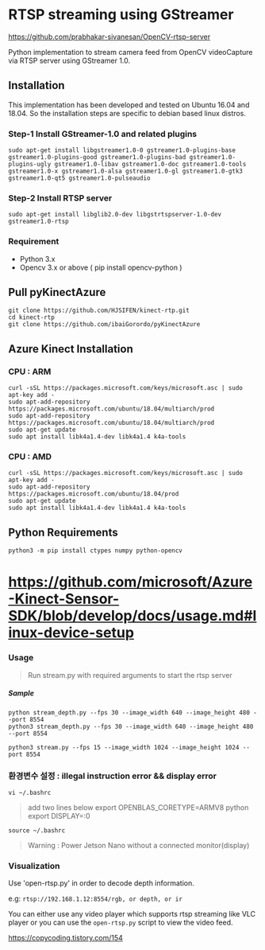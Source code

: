 # RTSP streaming using GStreamer
https://github.com/prabhakar-sivanesan/OpenCV-rtsp-server 


Python implementation to stream camera feed from OpenCV videoCapture via RTSP server using GStreamer 1.0.

## Installation

This implementation has been developed and tested on Ubuntu 16.04 and 18.04. So the installation steps are specific to debian based linux distros.

### Step-1 Install GStreamer-1.0 and related plugins
    sudo apt-get install libgstreamer1.0-0 gstreamer1.0-plugins-base gstreamer1.0-plugins-good gstreamer1.0-plugins-bad gstreamer1.0-plugins-ugly gstreamer1.0-libav gstreamer1.0-doc gstreamer1.0-tools gstreamer1.0-x gstreamer1.0-alsa gstreamer1.0-gl gstreamer1.0-gtk3 gstreamer1.0-qt5 gstreamer1.0-pulseaudio
### Step-2 Install RTSP server
    sudo apt-get install libglib2.0-dev libgstrtspserver-1.0-dev gstreamer1.0-rtsp
### Requirement
- Python 3.x
- Opencv 3.x or above ( pip install opencv-python )

## Pull pyKinectAzure

    git clone https://github.com/HJSIFEN/kinect-rtp.git
    cd kinect-rtp
    git clone https://github.com/ibaiGorordo/pyKinectAzure

## Azure Kinect Installation

### CPU : ARM
    curl -sSL https://packages.microsoft.com/keys/microsoft.asc | sudo apt-key add -
    sudo apt-add-repository https://packages.microsoft.com/ubuntu/18.04/multiarch/prod
    sudo apt-add-repository https://packages.microsoft.com/ubuntu/18.04/multiarch/prod
    sudo apt-get update
    sudo apt install libk4a1.4-dev libk4a1.4 k4a-tools

### CPU : AMD
    curl -sSL https://packages.microsoft.com/keys/microsoft.asc | sudo apt-key add -
    sudo apt-add-repository https://packages.microsoft.com/ubuntu/18.04/prod
    sudo apt-get update
    sudo apt install libk4a1.4-dev libk4a1.4 k4a-tools

## Python Requirements
    python3 -m pip install ctypes numpy python-opencv


# https://github.com/microsoft/Azure-Kinect-Sensor-SDK/blob/develop/docs/usage.md#linux-device-setup

### Usage
> Run stream.py with required arguments to start the rtsp server
##### Sample 
    python stream_depth.py --fps 30 --image_width 640 --image_height 480 --port 8554 
    python3 stream_depth.py --fps 30 --image_width 640 --image_height 480 --port 8554 

    python3 stream.py --fps 15 --image_width 1024 --image_height 1024 --port 8554
### 환경변수 설정 : illegal instruction error && display error
    vi ~/.bashrc

> add two lines below
    export OPENBLAS_CORETYPE=ARMV8 python
    export DISPLAY=:0

    source ~/.bashrc

>  Warning : Power Jetson Nano without a connected monitor(display)


### Visualization

Use 'open-rtsp.py' in order to decode depth information.

e.g: `rtsp://192.168.1.12:8554/rgb, or depth, or ir`

You can either use any video player which supports rtsp streaming like VLC player or you can use the `open-rtsp.py` script to view the video feed.


https://copycoding.tistory.com/154